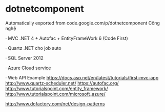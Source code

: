 # dotnetcomponent
Automatically exported from code.google.com/p/dotnetcomponent
Công nghệ  

·         MVC .NET 4 + Autofac + EntityFrameWork 6 (Code First)

·         Quartz .NET cho job auto

·         SQL Server 2012

·         Azure Cloud service

·         Web API
Example 
https://docs.asp.net/en/latest/tutorials/first-mvc-app
http://www.quartz-scheduler.net/
https://autofac.org/
http://www.tutorialspoint.com/entity_framework/
http://www.tutorialspoint.com/microsoft_azure/

http://www.dofactory.com/net/design-patterns